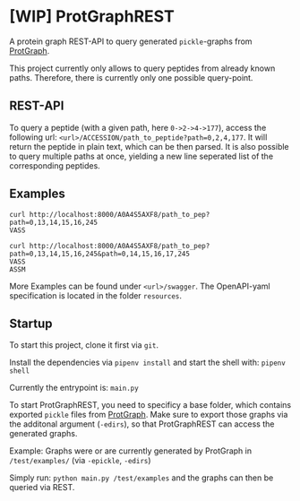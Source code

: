 # [WIP] ProtGraphREST
A protein graph REST-API to query generated `pickle`-graphs from [ProtGraph](https://github.com/mpc-bioinformatics/ProtGraph).

This project currently only allows to query peptides from already known paths. Therefore, there is currently only one possible query-point.

## REST-API
To query a peptide (with a given path, here `0->2->4->177`), access the following url: `<url>/ACCESSION/path_to_peptide?path=0,2,4,177`.
It will return the peptide in plain text, which can be then parsed. It is also possible to query multiple paths at once, yielding
a new line seperated list of the corresponding peptides.

## Examples

```shell
curl http://localhost:8000/A0A4S5AXF8/path_to_pep?path=0,13,14,15,16,245
VASS

curl http://localhost:8000/A0A4S5AXF8/path_to_pep?path=0,13,14,15,16,245&path=0,14,15,16,17,245
VASS
ASSM
```

More Examples can be found under `<url>/swagger`. The OpenAPI-yaml specification is located in the folder `resources`.



## Startup

To start this project, clone it first via `git`.

Install the dependencies via `pipenv install` and start the shell with: `pipenv shell`

Currently the entrypoint is: `main.py`

To start ProtGraphREST, you need to specificy a base folder, which contains exported `pickle` files from [ProtGraph](https://github.com/mpc-bioinformatics/ProtGraph).
Make sure to export those graphs via the additonal argument (`-edirs`), so that ProtGraphREST can access the generated graphs.

Example:
Graphs were or are currently generated by ProtGraph in `/test/examples/` (via `-epickle`, `-edirs`)

Simply run: `python main.py /test/examples` and the graphs can then be queried via REST.
